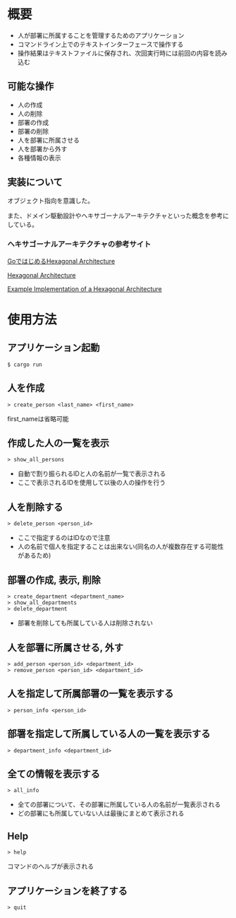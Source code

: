 # 概要
- 人が部署に所属することを管理するためのアプリケーション
- コマンドライン上でのテキストインターフェースで操作する
- 操作結果はテキストファイルに保存され、次回実行時には前回の内容を読み込む

## 可能な操作

 - 人の作成
 - 人の削除
 - 部署の作成
 - 部署の削除
 - 人を部署に所属させる
 - 人を部署から外す
 - 各種情報の表示

## 実装について

オブジェクト指向を意識した。

また、ドメイン駆動設計やヘキサゴーナルアーキテクチャといった概念を参考にしている。

### ヘキサゴーナルアーキテクチャの参考サイト

[GoではじめるHexagonal Architecture](https://qiita.com/usk81/items/5fd99c1c84d9a15db583)

[Hexagonal Architecture](https://nrslib.com/hexagonal-architecture/)

[Example Implementation of a Hexagonal Architecture](https://github.com/thombergs/buckpal)

# 使用方法

## アプリケーション起動
```
$ cargo run
```

## 人を作成
```
> create_person <last_name> <first_name>
```
first_nameは省略可能
## 作成した人の一覧を表示
```
> show_all_persons
```
- 自動で割り振られるIDと人の名前が一覧で表示される
- ここで表示されるIDを使用して以後の人の操作を行う
  
## 人を削除する
```
> delete_person <person_id>
```
- ここで指定するのはIDなので注意
- 人の名前で個人を指定することは出来ない(同名の人が複数存在する可能性があるため)
  
## 部署の作成, 表示, 削除
```
> create_department <department_name>
> show_all_departments
> delete_department
```
- 部署を削除しても所属している人は削除されない

## 人を部署に所属させる, 外す
```
> add_person <person_id> <department_id>
> remove_person <person_id> <department_id>
```

## 人を指定して所属部署の一覧を表示する
```
> person_info <person_id>
```

## 部署を指定して所属している人の一覧を表示する
```
> department_info <department_id>
```

## 全ての情報を表示する
```
> all_info
```
- 全ての部署について、その部署に所属している人の名前が一覧表示される
- どの部署にも所属していない人は最後にまとめて表示される

## Help
```
> help
```
コマンドのヘルプが表示される

## アプリケーションを終了する
```
> quit
```
